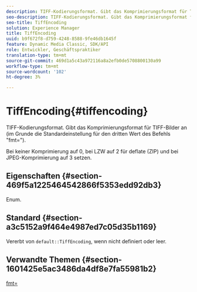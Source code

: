 ```yaml
---
description: TIFF-Kodierungsformat. Gibt das Komprimierungsformat für TIFF-Bilder an (im Grunde die Standardeinstellung für den dritten Wert des Befehls "fmt=").
seo-description: TIFF-Kodierungsformat. Gibt das Komprimierungsformat für TIFF-Bilder an (im Grunde die Standardeinstellung für den dritten Wert des Befehls "fmt=").
seo-title: TiffEncoding
solution: Experience Manager
title: TiffEncoding
uuid: b9f672f8-d759-4248-8588-9fe46db1645f
feature: Dynamic Media Classic, SDK/API
role: Entwickler, Geschäftspraktiker
translation-type: tm+mt
source-git-commit: 469d1a5c43a972116a8a2efb0de5708800130a99
workflow-type: tm+mt
source-wordcount: '102'
ht-degree: 3%

---
```



# TiffEncoding{#tiffencoding}

TIFF-Kodierungsformat. Gibt das Komprimierungsformat für TIFF-Bilder an (im Grunde die Standardeinstellung für den dritten Wert des Befehls &quot;fmt=&quot;).

Bei keiner Komprimierung auf 0, bei LZW auf 2 für deflate (ZIP) und bei JPEG-Komprimierung auf 3 setzen.

## Eigenschaften {#section-469f5a1225464542866f5353edd92db3}

Enum.

## Standard {#section-a3c5152a9f464e4987ed7c05d35b1169}

Vererbt von `default::TiffEncoding`, wenn nicht definiert oder leer.

## Verwandte Themen {#section-1601425e5ac3486da4df8e7fa55981b2}

[fmt=](../../../../../ir-api/http-protocol/image-rendering-api-ref/c-ir-http-protocol-ref/c-ir-http-protocol-command-reference/r-ir-fmt.md#reference-4c743f67d56b47c5b774fcc900ff758c)
